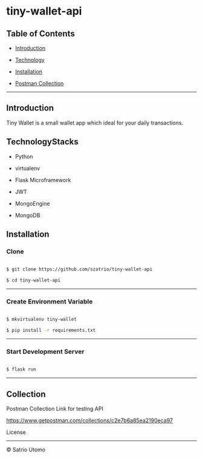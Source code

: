 # tiny-wallet-api

## Table of Contents

-  [Introduction](#introduction)

-  [Technology](#Technology)

-  [Installation](#Installation)

-  [Postman Collection](#Collection)

---

## Introduction

  

<p>Tiny Wallet is a small wallet app which ideal for your daily transactions.</p>

  

## TechnologyStacks

  

- Python

- virtualenv

- Flask Microframework

- JWT

- MongoEngine

- MongoDB

  

## Installation

  

### Clone

```bash

$ git clone https://github.com/szatrio/tiny-wallet-api

$ cd tiny-wallet-api

```

---

  

### Create Environment Variable

```bash

$ mkvirtualenv tiny-wallet

$ pip install -r requirements.txt

```

---

### Start Development Server

```bash

$ flask run

```

---
  

## Collection

  

<p>Postman Collection Link for testing API</p>

https://www.getpostman.com/collections/c2e7b6a85ea2190eca97

  

License

----

  

© Satrio Utomo